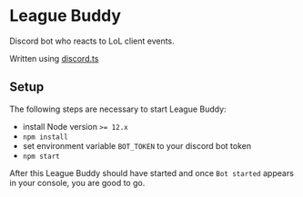 # League Buddy
Discord bot who reacts to LoL client events.

Written using [discord.ts](https://github.com/OwenCalvin/discord.ts)

## Setup
The following steps are necessary to start League Buddy:

* install Node version `>= 12.x`
* `npm install`
* set environment variable `BOT_TOKEN` to your discord bot token
* `npm start`

After this League Buddy should have started and once `Bot started` appears in your console, you are good to go.
